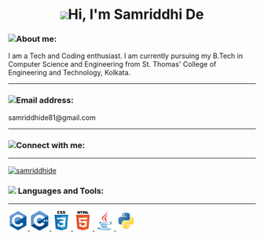 <h1 align="center"><img src="https://media.giphy.com/media/0T23bQ5zu0lt4TnLI3/giphy.gif" width="56px">Hi, I'm Samriddhi De</h1>
<h3 align="left"><img src="https://media.giphy.com/media/QXPqYpSyBIMjBTtBbl/giphy.gif" width="52px">About me:</h3>
<p>I am a Tech and Coding enthusiast. 
I am currently pursuing my B.Tech in Computer Science and Engineering from St. Thomas' College of Engineering and Technology, Kolkata.</p>
<hr>
<h3 align="left"><img src="https://media.giphy.com/media/iUPwnxCtpKk03Pj0pJ/giphy.gif" width="52px">Email address:</h3>
<p>samriddhide81@gmail.com</p>
<hr>
<h3 align="left"><img src="https://media.giphy.com/media/KcnlGHBpnKnjZIuCMv/giphy.gif" width="52px">Connect with me:</h3>
<hr>
<p align="left">
<a href="https://linkedin.com/in/samriddhide" target="blank"><img align="center" src="https://raw.githubusercontent.com/rahuldkjain/github-profile-readme-generator/master/src/images/icons/Social/linked-in-alt.svg" alt="samriddhide" height="30" width="40" /></a>
</p>

<h3 align="left"><img src="https://media.giphy.com/media/QssGEmpkyEOhBCb7e1/giphy.gif" width="33px"> Languages and Tools:</h3>
<hr>
<p align="left"> <a href="https://www.cprogramming.com/" target="_blank" rel="noreferrer"> <img src="https://raw.githubusercontent.com/devicons/devicon/master/icons/c/c-original.svg" alt="c" width="40" height="40"/> </a> <a href="https://www.w3schools.com/cpp/" target="_blank" rel="noreferrer"> <img src="https://raw.githubusercontent.com/devicons/devicon/master/icons/cplusplus/cplusplus-original.svg" alt="cplusplus" width="40" height="40"/> </a> <a href="https://www.w3schools.com/css/" target="_blank" rel="noreferrer"> <img src="https://raw.githubusercontent.com/devicons/devicon/master/icons/css3/css3-original-wordmark.svg" alt="css3" width="40" height="40"/> </a> <a href="https://www.w3.org/html/" target="_blank" rel="noreferrer"> <img src="https://raw.githubusercontent.com/devicons/devicon/master/icons/html5/html5-original-wordmark.svg" alt="html5" width="40" height="40"/> </a> <a href="https://www.java.com" target="_blank" rel="noreferrer"> <img src="https://raw.githubusercontent.com/devicons/devicon/master/icons/java/java-original.svg" alt="java" width="40" height="40"/> </a> <a href="https://www.python.org" target="_blank" rel="noreferrer"> <img src="https://raw.githubusercontent.com/devicons/devicon/master/icons/python/python-original.svg" alt="python" width="40" height="40"/> </a> </p>
